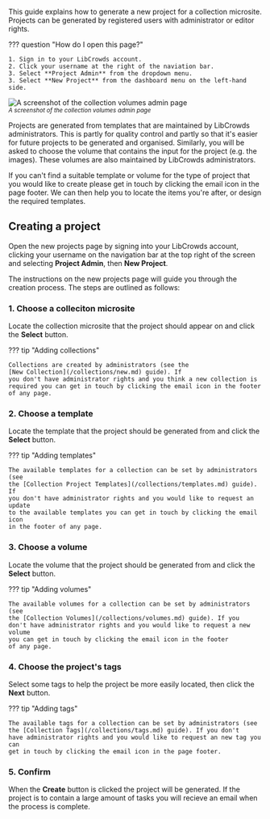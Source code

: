This guide explains how to generate a new project for a collection microsite.
Projects can be generated by registered users with administrator or editor
rights.

??? question "How do I open this page?"

    1. Sign in to your LibCrowds account.
    2. Click your username at the right of the naviation bar.
    3. Select **Project Admin** from the dropdown menu.
    3. Select **New Project** from the dashboard menu on the left-hand side.


![A screenshot of the collection volumes admin page](/assets/img/admin-project-new.png?raw=true)
<br><small>*A screenshot of the collection volumes admin page*</small>

Projects are generated from templates that are maintained by LibCrowds
administrators. This is partly for quality control and partly so that it's
easier for future projects to be generated and organised. Similarly, you will
be asked to choose the volume that contains the input for the project
(e.g. the images). These volumes are also maintained by LibCrowds
administrators.

If you can't find a suitable template or volume for the type of project that
you would like to create please get in touch by clicking the email icon in
the page footer. We can then help you to locate the items you're after, or
design the required templates.

## Creating a project

Open the new projects page by signing into your LibCrowds account, clicking
your username on the navigation bar at the top right of the screen and
selecting **Project Admin**, then **New Project**.

The instructions on the new projects page will guide you through the creation
process. The steps are outlined as follows:

### 1. Choose a colleciton microsite

Locate the collection microsite that the project should appear on and click
the **Select** button.

??? tip "Adding collections"

    Collections are created by administrators (see the
    [New Collection](/collections/new.md) guide). If
    you don't have administrator rights and you think a new collection is
    required you can get in touch by clicking the email icon in the footer
    of any page.

### 2. Choose a template

Locate the template that the project should be generated from and click
the **Select** button.

??? tip "Adding templates"

    The available templates for a collection can be set by administrators (see
    the [Collection Project Templates](/collections/templates.md) guide). If
    you don't have administrator rights and you would like to request an update
    to the available templates you can get in touch by clicking the email icon
    in the footer of any page.

### 3. Choose a volume

Locate the volume that the project should be generated from and click
the **Select** button.

??? tip "Adding volumes"

    The available volumes for a collection can be set by administrators (see
    the [Collection Volumes](/collections/volumes.md) guide). If you
    don't have administrator rights and you would like to request a new volume
    you can get in touch by clicking the email icon in the footer
    of any page.

### 4. Choose the project's tags

Select some tags to help the project be more easily located, then click the
**Next** button.

??? tip "Adding tags"

    The available tags for a collection can be set by administrators (see
    the [Collection Tags](/collections/tags.md) guide). If you don't
    have administrator rights and you would like to request an new tag you can
    get in touch by clicking the email icon in the page footer.

### 5. Confirm

When the **Create** button is clicked the project will be generated. If the
project is to contain a large amount of tasks you will recieve an email when
the process is complete.
